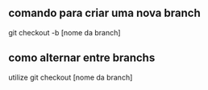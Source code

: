 ## comando para criar uma nova branch 

git checkout -b [nome da branch]

## como alternar entre branchs 

utilize git checkout [nome da branch]


